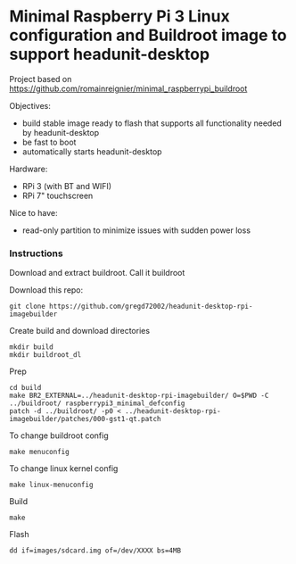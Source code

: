 # Minimal Raspberry Pi 3 Linux configuration and Buildroot image to support headunit-desktop

Project based on https://github.com/romainreignier/minimal_raspberrypi_buildroot

Objectives:
- build stable image ready to flash that supports all functionality needed by headunit-desktop
- be fast to boot
- automatically starts headunit-desktop

Hardware:
- RPi 3 (with BT and WIFI)
- RPi 7" touchscreen

Nice to have:
- read-only partition to minimize issues with sudden power loss

### Instructions
Download and extract buildroot. Call it buildroot

Download this repo: 

    git clone https://github.com/gregd72002/headunit-desktop-rpi-imagebuilder

Create build and download directories

    mkdir build
    mkdir buildroot_dl
  
Prep

    cd build
    make BR2_EXTERNAL=../headunit-desktop-rpi-imagebuilder/ O=$PWD -C ../buildroot/ raspberrypi3_minimal_defconfig
    patch -d ../buildroot/ -p0 < ../headunit-desktop-rpi-imagebuilder/patches/000-gst1-qt.patch

To change buildroot config

    make menuconfig

To change linux kernel config

    make linux-menuconfig

Build

    make


Flash

    dd if=images/sdcard.img of=/dev/XXXX bs=4MB
